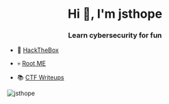 <h1 align="center">Hi 👋, I'm jsthope</h1>
<h3 align="center">Learn cybersecurity for fun</h3>

- 🧊 [HackTheBox](https://app.hackthebox.com/profile/793201)

- 💀 [Root ME](https://www.root-me.org/HOPE-560754)

- 📚 [CTF Writeups](https://jsthope.xyz/)

<p><img align="center" src="https://github-readme-stats.vercel.app/api/top-langs?username=jsthope&show_icons=true&theme=onedark&locale=en&layout=compact" alt="jsthope" /></p>

